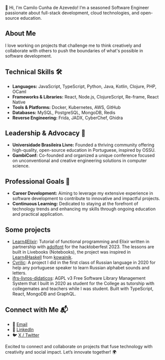 👋 Hi, I'm Camilo Cunha de Azevedo! I’m a seasoned Software Engineer passionate about full-stack development, cloud technologies, and open-source education. 

## About Me
I love working on projects that challenge me to think creatively and collaborate with others to push the boundaries of what's possible in software development. 

## Technical Skills 🛠️
- **Languages:** JavaScript, TypeScript, Python, Java, Kotlin, Clojure, PHP, OCaml
- **Frameworks & Libraries:** React, Node.js, ClojureScript, Re-frame, React Native
- **Tools & Platforms:** Docker, Kubernetes, AWS, GitHub
- **Databases:** MySQL, PostgreSQL, MongoDB, Redis
- **Reverse Engineering:** Frida, JADX, CyberChef, Ghidra

## Leadership & Advocacy 🌟
- **Universidade Brasileira Livre:** Founded a thriving community offering high-quality, open-source education in Portuguese, inspired by OSSU.
- **GambiConf:** Co-founded and organized a unique conference focused on unconventional and creative engineering solutions in computer science.

## Professional Goals 🚀
- **Career Development:** Aiming to leverage my extensive experience in software development to contribute to innovative and impactful projects.
- **Continuous Learning:** Dedicated to staying at the forefront of technology trends and enhancing my skills through ongoing education and practical application.

## Some projects
- [Learn4Elixir](https://github.com/Universidade-Livre/Learn4Elixir): Tutorial of functional programming and Elixir written in partnership with [adolfont](https://github.com/adolfont) for the
hacktoberfest 2023. The lessons are built in Livebooks (Notebooks), the project was inspired in [Learn4Haskell](https://github.com/kowainik/learn4haskell) from [kowainik](https://github.com/kowainik).
- [Cyrilic](https://camilotk.github.io/cirilico/): A project I did in the first class of Russian language in 2020 for help any portuguese speaker to learn Russian
alphabet sounds and letters.
- [ifrs-livros-didaticos](https://github.com/fabsoftwareifrs/ifrs-livros-didaticos): AGPL v3 Free Software Library Management System that I built in 2020 as student for the College as tutorship with collegemates and teachers
while I was student. Built with TypeScript, React, MongoDB and GraphQL.

## Connect with Me 📬
- 📧 [Email](mailto:camilotk@gmail.com)
- 💼 [LinkedIn](https://www.linkedin.com/in/2cazevedo/)
- 🐦 [X / Twitter](https://x.com/ocamilodev)

Excited to connect and collaborate on projects that fuse technology with creativity and social impact. Let’s innovate together! 🌍
